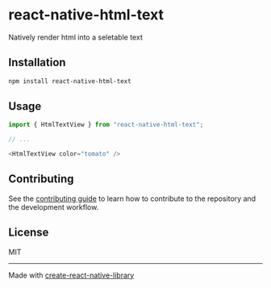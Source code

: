 # react-native-html-text

Natively render html into a seletable text

## Installation

```sh
npm install react-native-html-text
```

## Usage

```js
import { HtmlTextView } from "react-native-html-text";

// ...

<HtmlTextView color="tomato" />
```

## Contributing

See the [contributing guide](CONTRIBUTING.md) to learn how to contribute to the repository and the development workflow.

## License

MIT

---

Made with [create-react-native-library](https://github.com/callstack/react-native-builder-bob)
